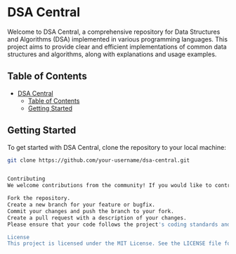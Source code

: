 # DSA Central

Welcome to DSA Central, a comprehensive repository for Data Structures and Algorithms (DSA) implemented in various programming languages. This project aims to provide clear and efficient implementations of common data structures and algorithms, along with explanations and usage examples.

## Table of Contents

- [DSA Central](#dsa-central)
  - [Table of Contents](#table-of-contents)
  - [Getting Started](#getting-started)

## Getting Started

To get started with DSA Central, clone the repository to your local machine:

```sh
git clone https://github.com/your-username/dsa-central.git


Contributing
We welcome contributions from the community! If you would like to contribute, please follow these steps:

Fork the repository.
Create a new branch for your feature or bugfix.
Commit your changes and push the branch to your fork.
Create a pull request with a description of your changes.
Please ensure that your code follows the project's coding standards and includes appropriate tests.

License
This project is licensed under the MIT License. See the LICENSE file for more details.